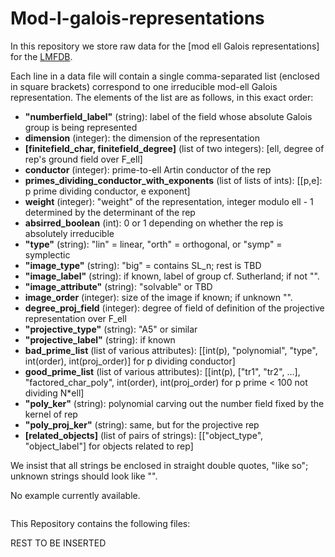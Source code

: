 # Mod-l-galois-representations

In this repository we store raw data for the [mod ell Galois representations]  for the [LMFDB](https://github.com/LMFDB/lmfdb).

Each line in a data file will contain a single comma-separated list (enclosed in square brackets) correspond to one irreducible mod-ell Galois representation. The elements of the list are as follows, in this exact order:

* **"numberfield_label"** (string): label of the field whose absolute Galois group is being represented
* **dimension** (integer): the dimension of the representation
* **[finitefield_char, finitefield_degree]** (list of two integers): [ell, degree of rep's ground field over F_ell]
* **conductor** (integer): prime-to-ell Artin conductor of the rep
* **primes_dividing_conductor_with_exponents** (list of lists of ints): [[p,e]: p prime dividing conductor, e exponent]
* **weight** (integer): "weight" of the representation, integer modulo ell - 1 determined by the determinant of the rep
* **absirred_boolean** (int): 0 or 1 depending on whether the rep is absolutely irreducible
* **"type"** (string): "lin" = linear, "orth" = orthogonal, or "symp" = symplectic 
* **"image_type"** (string): "big" = contains SL_n; rest is TBD
* **"image_label"** (string): if known, label of group cf. Sutherland; if not "". 
* **"image_attribute"** (string): "solvable" or TBD
* **image_order** (integer): size of the image if known; if unknown "". 
* **degree_proj_field** (integer): degree of field of definition of the projective representation over F_ell
* **"projective_type"** (string): "A5" or similar
* **"projective_label"** (string): if known
* **bad_prime_list** (list of various attributes): [[int(p), "polynomial", "type", int(order), int(proj_order)] for p dividing conductor]
* **good_prime_list** (list of various attributes): [[int(p), ["tr1", "tr2", ...], "factored_char_poly", int(order), int(proj_order) for p prime < 100 not dividing N*ell]
* **"poly_ker"** (string): polynomial carving out the number field fixed by the kernel of rep
* **"poly_proj_ker"** (string): same, but for the projective rep
* **[related_objects]** (list of pairs of strings): [["object_type", "object_label"] for objects related to rep]

We insist that all strings be enclosed in straight double quotes, "like so"; unknown strings should look like "".

No example currently available.
```

```

This Repository contains the following files:

REST TO BE INSERTED 
